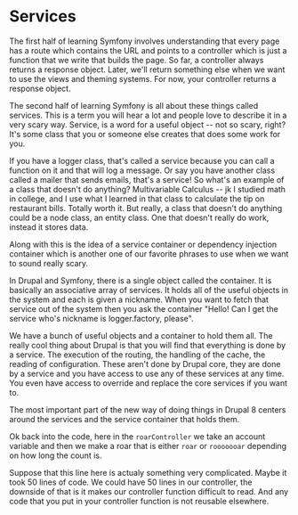 # Services

The first half of learning Symfony involves understanding that every page has a route
which contains the URL and points to a controller which is just a function that we write
that builds the page. So far, a controller always returns a response object. Later, we'll
return something else when we want to use the views and theming systems. For now, your controller
returns a response object.

The second half of learning Symfony is all about these things called services. This is a term
you will hear a lot and people love to describe it in a very scary way. Service, is a word 
for a useful object -- not so scary, right? It's some class that you or someone else creates that
does some work for you. 

If you have a logger class, that's called a service because you can call a function on it and that
will log a message. Or say you have another class called a mailer that sends emails, that's a service!
So what's an example of a class that doesn't do anything? Multivariable Calculus -- jk I studied math
in college, and I use what I learned in that class to calculate the tip on restaurant bills. Totally 
worth it. But really, a class that doesn't do anything could be a node class, an entity class. One that
doesn't really do work, instead it stores data.

Along with this is the idea of a service container or dependency injection container which is another one
of our favorite phrases to use when we want to sound really scary. 

In Drupal and Symfony, there is a single object called the container. It is basically an associative array
of services. It holds all of the useful objects in the system and each is given a nickname. When you want
to fetch that service out of the system then you ask the container "Hello! Can I get the service who's
nickname is logger.factory, please". 

We have a bunch of useful objects and a container to hold them all. The really cool thing about Drupal is 
that you will find that everything is done by a service. The execution of the routing, the handling of the
cache, the reading of configuration. These aren't done by Drupal core, they are done by a service and you
have access to use any of these services at any time. You even have access to override and replace the core
services if you want to. 

The most important part of the new way of doing things in Drupal 8 centers around the services and the 
service container that holds them. 

Ok back into the code, here in the `roarController` we take an account variable and then we make a roar that
is either `roar` or `rooooooar` depending on how long the count is. 

Suppose that this line here is actualy something very complicated. Maybe it took 50 lines of code. We could
have 50 lines in our controller, the downside of that is it makes our controller function difficult to read.
And any code that you put in your controller function is not reusable elsewhere. 
